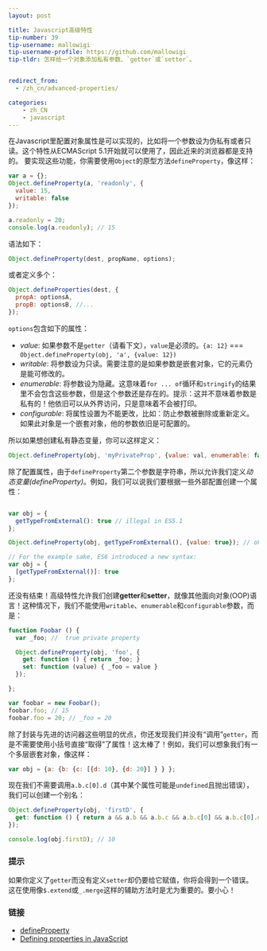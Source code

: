 ```yaml
---
layout: post

title: Javascript高级特性
tip-number: 39
tip-username: mallowigi
tip-username-profile: https://github.com/mallowigi
tip-tldr: 怎样给一个对象添加私有参数、`getter`或`setter`。


redirect_from:
  - /zh_cn/advanced-properties/

categories:
    - zh_CN
    - javascript
---
```


在Javascript里配置对象属性是可以实现的，比如将一个参数设为伪私有或者只读。这个特性从ECMAScript 5.1开始就可以使用了，因此近来的浏览器都是支持的。
要实现这些功能，你需要使用`Object`的原型方法`defineProperty`，像这样：

```js
var a = {};
Object.defineProperty(a, 'readonly', {
  value: 15,
  writable: false
});

a.readonly = 20;
console.log(a.readonly); // 15
```

语法如下：

```js
Object.defineProperty(dest, propName, options);
```

或者定义多个：

```js
Object.defineProperties(dest, {
  propA: optionsA,
  propB: optionsB, //...
});
```

`options`包含如下的属性：
- *value*: 如果参数不是`getter`（请看下文），`value`是必须的。`{a: 12}` === `Object.defineProperty(obj, 'a', {value: 12})`
- *writable*: 将参数设为只读。需要注意的是如果参数是嵌套对象，它的元素仍是能可修改的。
- *enumerable*: 将参数设为隐藏。这意味着`for ... of`循环和`stringify`的结果里不会包含这些参数，但是这个参数还是存在的。提示：这并不意味着参数是私有的！他依旧可以从外界访问，只是意味着不会被打印。
- *configurable*: 将属性设置为不能更改，比如：防止参数被删除或重新定义。如果此对象是一个嵌套对象，他的参数依旧是可配置的。


所以如果想创建私有静态变量，你可以这样定义：

```js
Object.defineProperty(obj, 'myPrivateProp', {value: val, enumerable: false, writable: false, configurable: false});
```

除了配置属性，由于`defineProperty`第二个参数是字符串，所以允许我们定义*动态变量(defineProperty)*。例如，我们可以说我们要根据一些外部配置创建一个属性：

```js

var obj = {
  getTypeFromExternal(): true // illegal in ES5.1
};

Object.defineProperty(obj, getTypeFromExternal(), {value: true}); // ok

// For the example sake, ES6 introduced a new syntax:
var obj = {
  [getTypeFromExternal()]: true
};
```

还没有结束！高级特性允许我们创建**getter**和**setter**，就像其他面向对象(OOP)语言！这种情况下，我们不能使用`writable`、`enumerable`和`configurable`参数，而是：

```js
function Foobar () {
  var _foo; //  true private property

  Object.defineProperty(obj, 'foo', {
    get: function () { return _foo; }
    set: function (value) { _foo = value }
  });

};

var foobar = new Foobar();
foobar.foo; // 15
foobar.foo = 20; // _foo = 20
```

除了封装与先进的访问器这些明显的优点，你还发现我们并没有“调用”`getter`，而是不需要使用小括号直接“取得”了属性！这太棒了！例如，我们可以想象我们有一个多层嵌套对象，像这样：

```js
var obj = {a: {b: {c: [{d: 10}, {d: 20}] } } };
```

现在我们不需要调用`a.b.c[0].d`（其中某个属性可能是`undefined`且抛出错误），我们可以创建一个别名：

```js
Object.defineProperty(obj, 'firstD', {
  get: function () { return a && a.b && a.b.c && a.b.c[0] && a.b.c[0].d }
});

console.log(obj.firstD); // 10
```

### 提示

如果你定义了`getter`而没有定义`setter`却仍要给它赋值，你将会得到一个错误。这在使用像`$.extend`或`_.merge`这样的辅助方法时是尤为重要的。要小心！

### 链接

- [defineProperty](https://developer.mozilla.org/zh-CN/docs/Web/JavaScript/Reference/Global_Objects/Object/defineProperty)
- [Defining properties in JavaScript](http://bdadam.com/blog/defining-properties-in-javascript.html)
